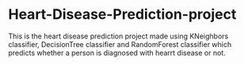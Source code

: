 # Heart-Disease-Prediction-project
This is the heart disease prediction project made using KNeighbors classifier, DecisionTree classifier and RandomForest classifier which predicts whether a person is diagnosed with hearrt disease or not. 
